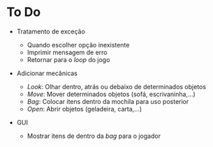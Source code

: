 # To Do

- Tratamento de exceção
	- Quando escolher opção inexistente
	- Imprimir mensagem de erro
	- Retornar para o _loop_ do jogo

- Adicionar mecânicas
	- _Look_: Olhar dentro, atrás ou debaixo de determinados objetos
	- _Move_: Mover determinados objetos (sofá, escrivaninha,...)
	- _Bag_: Colocar itens dentro da mochila para uso posterior
	- _Open_: Abrir objetos (geladeira, carta,...)
- GUI
	- Mostrar itens de dentro da _bag_ para o jogador


